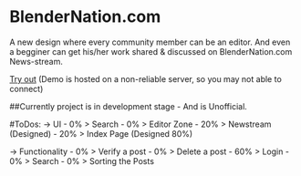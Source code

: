 # BlenderNation.com

A new design where every community member can be an editor. And even a begginer can get his/her work shared & discussed on BlenderNation.com News-stream.

[Try out](http://loudcurtain.com/extra/blendernation)
(Demo is hosted on a non-reliable server, so you may not able to connect)

##Currently project is in development stage - And is Unofficial.

#ToDos:
-> UI
    - 0% > Search
    - 0% > Editor Zone
    - 20% > Newstream (Designed)
    - 20% > Index Page (Designed 80%)
    
-> Functionality
    - 0% > Verify a post
    - 0% > Delete a post
    - 60% > Login
    - 0% > Search
    - 0% > Sorting the Posts